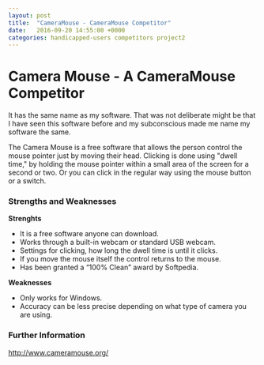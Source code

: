 ```yaml
---
layout: post
title:  "CameraMouse - CameraMouse Competitor"
date:   2016-09-20 14:55:00 +0000
categories: handicapped-users competitors project2
---
```


# Camera Mouse -  A CameraMouse Competitor 

It has the same name as my software. That was not deliberate might be that I have seen this software before and my subconscious made me name my software the same.

The Camera Mouse is a free software that allows the person control the mouse pointer just by moving their head. Clicking is done using "dwell time," by holding the mouse pointer within a small area of the screen for a second or two. Or you can click in the regular way using the mouse button or a switch.

### Strengths and Weaknesses

**Strenghts**


- It is a free software anyone can download.
- Works through a built-in webcam or standard USB webcam.
- Settings for clicking, how long the dwell time is until it clicks.
- If you move the mouse itself the control returns to the mouse.
- Has been granted a “100% Clean” award by Softpedia.



**Weaknesses**


- Only works for Windows.
- Accuracy can be less precise depending on what type of camera you are using.



### Further Information
http://www.cameramouse.org/

